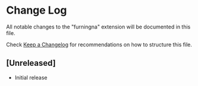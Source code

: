 # Change Log

All notable changes to the "furningna" extension will be documented in this file.

Check [Keep a Changelog](http://keepachangelog.com/) for recommendations on how to structure this file.

## [Unreleased]

- Initial release
